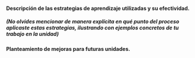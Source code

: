 #### Descripción de las estrategias de aprendizaje utilizadas y su efectividad. 
##### (No olvides mencionar de manera explícita en qué punto del proceso aplicaste estas estrategias, ilustrando con ejemplos concretos de tu trabajo en la unidad)


#### Planteamiento de mejoras para futuras unidades.
